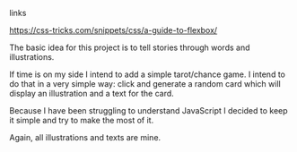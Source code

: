 links

https://css-tricks.com/snippets/css/a-guide-to-flexbox/

The basic idea for this project is to tell stories through words and illustrations.

If time is on my side I intend to add a simple tarot/chance game. I intend to do that in a very simple way: click and generate a random card which will display an illustration and a text for the card.

Because I have been struggling to understand JavaScript I decided to keep it simple and try to make the most of it.

Again, all illustrations and texts are mine.
